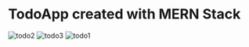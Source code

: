 # TodoApp created with MERN Stack


  
![todo2](https://user-images.githubusercontent.com/103704812/207214933-70b37eaf-72fe-4ada-901b-cc5f54f57ed5.png)
![todo3](https://user-images.githubusercontent.com/103704812/207214936-2e039ba3-b3f3-4c6a-b8e0-8ea57e38f02a.png)
![todo1](https://user-images.githubusercontent.com/103704812/207214938-a6730e2e-f68c-41a2-b065-730396a1ac4c.png)

